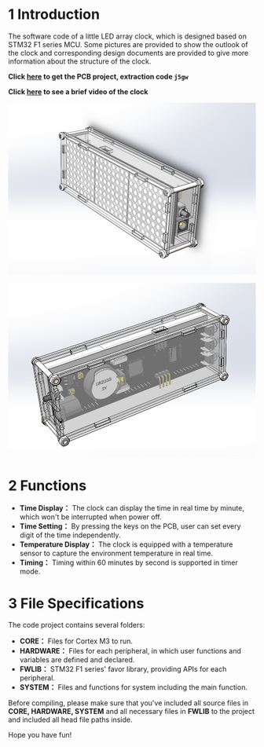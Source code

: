 # 1 Introduction
The software code of a little LED array clock, which is designed based on STM32 F1 series MCU. Some pictures are provided to show the outlook of the clock and corresponding design documents are provided to give more information about the structure of the clock. 

**Click [here](https://pan.baidu.com/s/1aZvg27yC6-ILFsCilPI19w) to get the PCB project, extraction code `j5gw`**

**Click [here](https://www.bilibili.com/video/BV1YA411E7dm) to see a brief video of the clock**

![img1](https://github.com/MiskaMoska/LEDArrayClock/blob/main/img1.png)

![img2](https://github.com/MiskaMoska/LEDArrayClock/blob/main/img2.png)

# 2 Functions
- **Time Display：**	The clock can display the time in real time by minute, which won't be interrupted when power off.
- **Time Setting：**  By pressing the keys on the PCB, user can set every digit of the time independently.
- **Temperature Display：** The clock is equipped with a temperature sensor to capture the environment temperature in real time.
- **Timing：** Timing within 60 minutes by second is supported in timer mode.
# 3 File Specifications
The code project contains several folders:
- **CORE：** Files for Cortex M3 to run.
- **HARDWARE：** Files for each peripheral, in which user functions and variables are defined and declared.
- **FWLIB：** STM32 F1 series' favor library, providing APIs for each peripheral.
- **SYSTEM：** Files and functions for system including the main function.

Before compiling, please make sure  that you've included all source files in **CORE, HARDWARE, SYSTEM** and all necessary files in **FWLIB** to the project and included all head file paths inside.

Hope you have fun!
